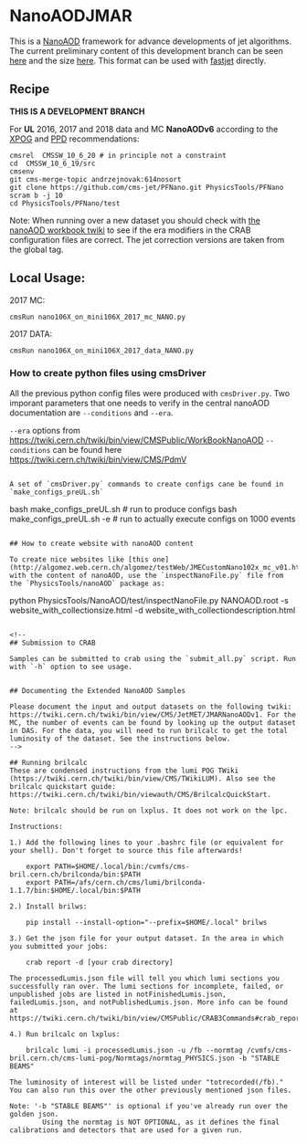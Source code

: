 # NanoAODJMAR

This is a [NanoAOD](https://twiki.cern.ch/twiki/bin/view/CMSPublic/WorkBookNanoAOD) framework for advance developments of jet algorithms. 
The current preliminary content of this development branch can be seen [here](http://algomez.web.cern.ch/algomez/testWeb/JMARnanoplusBTag_content_v01.html) and the size [here](http://algomez.web.cern.ch/algomez/testWeb/JMARnanoplusBTag_size_v01.html).
This format can be used with [fastjet](http://fastjet.fr) directly.

## Recipe

**THIS IS A DEVELOPMENT BRANCH**

For **UL** 2016, 2017 and 2018 data and MC **NanoAODv6** according to the [XPOG](https://gitlab.cern.ch/cms-nanoAOD/nanoaod-doc/-/wikis/Releases/NanoAODv6) and [PPD](https://twiki.cern.ch/twiki/bin/view/CMS/PdmVLegacy2017Analysis) recommendations:

```
cmsrel  CMSSW_10_6_20 # in principle not a constraint
cd  CMSSW_10_6_19/src
cmsenv
git cms-merge-topic andrzejnovak:614nosort
git clone https://github.com/cms-jet/PFNano.git PhysicsTools/PFNano
scram b -j 10
cd PhysicsTools/PFNano/test
```
Note: When running over a new dataset you should check with [the nanoAOD workbook twiki](https://twiki.cern.ch/twiki/bin/view/CMSPublic/WorkBookNanoAOD#Running_on_various_datasets_from) to see if the era modifiers in the CRAB configuration files are correct. The jet correction versions are taken from the global tag.

## Local Usage:

2017 MC:
```
cmsRun nano106X_on_mini106X_2017_mc_NANO.py
```

2017 DATA:
```
cmsRun nano106X_on_mini106X_2017_data_NANO.py
```

### How to create python files using cmsDriver

All the previous python config files were produced with `cmsDriver.py`. Two imporant parameters that one needs to verify in the central nanoAOD documentation are `--conditions` and `--era`. 

`--era` options from https://twiki.cern.ch/twiki/bin/view/CMSPublic/WorkBookNanoAOD
`--conditions` can be found here https://twiki.cern.ch/twiki/bin/view/CMS/PdmV

```

A set of `cmsDriver.py` commands to create configs cane be found in `make_configs_preUL.sh`

```
bash make_configs_preUL.sh  # run to produce configs
bash make_configs_preUL.sh  -e # run to actually execute configs on 1000 events
```

## How to create website with nanoAOD content

To create nice websites like [this one](http://algomez.web.cern.ch/algomez/testWeb/JMECustomNano102x_mc_v01.html#Jet) with the content of nanoAOD, use the `inspectNanoFile.py` file from the `PhysicsTools/nanoAOD` package as:
```
python PhysicsTools/NanoAOD/test/inspectNanoFile.py NANOAOD.root -s website_with_collectionsize.html -d website_with_collectiondescription.html
```

<!--
## Submission to CRAB

Samples can be submitted to crab using the `submit_all.py` script. Run with `-h` option to see usage.

```

```

## Documenting the Extended NanoAOD Samples

Please document the input and output datasets on the following twiki: https://twiki.cern.ch/twiki/bin/view/CMS/JetMET/JMARNanoAODv1. For the MC, the number of events can be found by looking up the output dataset in DAS. For the data, you will need to run brilcalc to get the total luminosity of the dataset. See the instructions below. 
-->

## Running brilcalc
These are condensed instructions from the lumi POG TWiki (https://twiki.cern.ch/twiki/bin/view/CMS/TWikiLUM). Also see the brilcalc quickstart guide: https://twiki.cern.ch/twiki/bin/viewauth/CMS/BrilcalcQuickStart.

Note: brilcalc should be run on lxplus. It does not work on the lpc.

Instructions:

1.) Add the following lines to your .bashrc file (or equivalent for your shell). Don't forget to source this file afterwards!

    export PATH=$HOME/.local/bin:/cvmfs/cms-bril.cern.ch/brilconda/bin:$PATH
    export PATH=/afs/cern.ch/cms/lumi/brilconda-1.1.7/bin:$HOME/.local/bin:$PATH
    
2.) Install brilws:

    pip install --install-option="--prefix=$HOME/.local" brilws
    
3.) Get the json file for your output dataset. In the area in which you submitted your jobs:

    crab report -d [your crab directory]
    
The processedLumis.json file will tell you which lumi sections you successfully ran over. The lumi sections for incomplete, failed, or unpublished jobs are listed in notFinishedLumis.json, failedLumis.json, and notPublishedLumis.json. More info can be found at https://twiki.cern.ch/twiki/bin/view/CMSPublic/CRAB3Commands#crab_report.
    
4.) Run brilcalc on lxplus:

    brilcalc lumi -i processedLumis.json -u /fb --normtag /cvmfs/cms-bril.cern.ch/cms-lumi-pog/Normtags/normtag_PHYSICS.json -b "STABLE BEAMS"
    
The luminosity of interest will be listed under "totrecorded(/fb)." You can also run this over the other previously mentioned json files.
    
Note: '-b "STABLE BEAMS"' is optional if you've already run over the golden json. 
        Using the normtag is NOT OPTIONAL, as it defines the final calibrations and detectors that are used for a given run.
